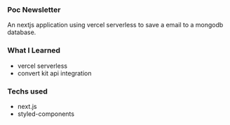 ### Poc Newsletter

An nextjs application using vercel serverless to save a email to a mongodb database.

### What I Learned

- vercel serverless
- convert kit api integration

### Techs used

- next.js
- styled-components
